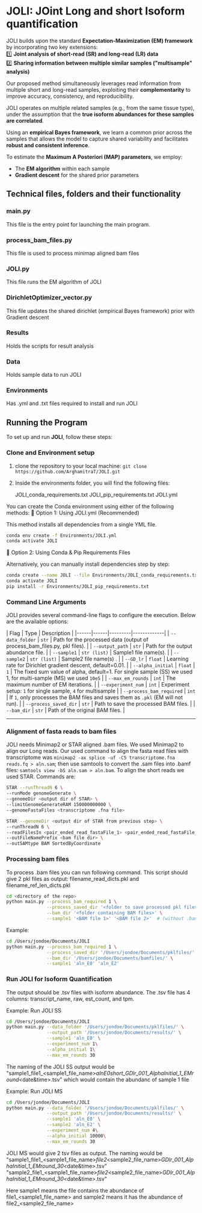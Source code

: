# JOLI: JOint Long and short Isoform quantification

JOLI builds upon the standard **Expectation-Maximization (EM) framework** by incorporating two key extensions:  
1️⃣ **Joint analysis of short-read (SR) and long-read (LR) data**  
2️⃣ **Sharing information between multiple similar samples ("multisample" analysis)**  

Our proposed method simultaneously leverages read information from multiple short and long-read samples, exploiting their **complementarity** to improve accuracy, consistency, and reproducibility.  

JOLI operates on multiple related samples (e.g., from the same tissue type), under the assumption that the **true isoform abundances for these samples are correlated**.  

Using an **empirical Bayes framework**, we learn a common prior across the samples that allows the model to capture shared variability and facilitates **robust and consistent inference**.  

To estimate the **Maximum A Posteriori (MAP) parameters**, we employ:  
- The **EM algorithm** within each sample  
- **Gradient descent** for the shared prior parameters  


## Technical files, folders and their functionality

### **main.py**
This file is the entry point for launching the main program.

### **process_bam_files.py**
This file is used to process minimap aligned bam files

### **JOLI.py**
This file runs the EM algorithm of JOLI

### **DirichletOptimizer_vector.py**
This file updates the shared dirichlet (empirical Bayes framework) prior with Gradient descent

### **Results**
Holds the scripts for result analysis

### **Data**
Holds sample data to run JOLI

### **Environments**
Has .yml and .txt files required to install and run JOLI

## Running the Program

To set up and run **JOLI**, follow these steps:

### Clone and Environment setup 
1. clone the repository to your local machine: `git clone https://github.com/ArghamitraT/JOLI.git`
2. Inside the environments folder, you will find the following files:

    JOLI_conda_requirements.txt
    JOLI_pip_requirements.txt
    JOLI.yml

You can create the Conda environment using either of the following methods:
🔹 Option 1: Using JOLI.yml (Recommended)

This method installs all dependencies from a single YML file.

```bash
conda env create -f Environments/JOLI.yml
conda activate JOLI
```

🔹 Option 2: Using Conda & Pip Requirements Files

Alternatively, you can manually install dependencies step by step:

```bash
conda create --name JOLI --file Environments/JOLI_conda_requirements.txt
conda activate JOLI
pip install -r Environments/JOLI_pip_requirements.txt
```

### Command Line Arguments

JOLI provides several command-line flags to configure the execution. Below are the available options:

| Flag | Type | Description |
|------|------|---------|-------------|
| `--data_folder` | `str` | Path for the processed data (output of process_bam_files.py, pkl files). |
| `--output_path` | `str`  | Path for the output abundance file. |
| `--sample1` | `str (list)` | Sample1 file name(s). |
| `--sample2` | `str (list)`  | Sample2 file name(s) . |
| `--GD_lr` | `float`  | Learning rate for Dirichlet gradient descent, default=0.01. |
| `--alpha_initial` | `float` | `1` | The fixed sum value of alpha, default=1. For single sample (SS) we used 1, for multi-sample (MS) we used `10e5` |
| `--max_em_rounds` | `int`  | The maximum number of EM iterations. |
| `--experiment_num` | `int`  | Experiment setup: `1` for single sample, `4` for multisample |
| `--process_bam_required` | `int`  | If `1`, only processes the BAM files and saves them as `.pkl` (EM will not run). |
| `--process_saved_dir` | `str`  | Path to save the processed BAM files. |
| `--bam_dir` | `str`  | Path of the original BAM files. |

---

### Alignment of fasta reads to bam files
JOLI needs Minimap2 or STAR aligned .bam files. We used Minimap2 to align our Long reads. Our used command to align the fasta read files with transcriptome was `minimap2 -ax splice -uf -C5 transcriptome.fna reads.fq > aln.sam`; then use samtools to convert the .sam files into .bamf files: `samtools view -bS aln.sam > aln.bam`. To align the short reads we used STAR. Commands are:

```bash
STAR --runThreadN 6 \
--runMode genomeGenerate \
--genomeDir <output dir of STAR> \
--limitGenomeGenerateRAM 150000000000 \
--genomeFastaFiles <transcriptome .fna file>
```


```bash
STAR --genomeDir <output dir of STAR from previous step> \
--runThreadN 6 \
--readFilesIn <pair_ended_read_fastaFile_1> <pair_ended_read_fastaFile_2> \
--outFileNamePrefix <bam file dir> \
--outSAMtype BAM SortedByCoordinate
```

### Processing bam files

To process .bam files you can run following command. This script should give 2 pkl files as output: filename_read_dicts.pkl and filename_ref_len_dicts.pkl

```bash
cd <directory of the repo>
python main.py --process_bam_required 1 \
               --process_saved_dir '<folder to save processed pkl files>' \
               --bam_dir '<folder containing BAM files>' \
               --sample1 '<BAM file 1>' '<BAM file 2>'  # (without .bam extension)

```
Example:
```bash
cd /Users/jondoe/Documents/JOLI
python main.py --process_bam_required 1 \
               --process_saved_dir '/Users/jondoe/Documents/pklfiles/' \
               --bam_dir '/Users/jondoe/Documents/bamfiles/' \
               --sample1 'aln_E0' 'aln_E2'
```

### Run JOLI for Isoform Quantification
The output should be .tsv files with isoform abundance. The .tsv file has 4 columns: transcript_name, raw, est_count, and tpm. 

Example: Run JOLI SS
```bash
cd /Users/jondoe/Documents/JOLI
python main.py --data_folder '/Users/jondoe/Documents/pklfiles/' \
               --output_path '/Users/jondoe/Documents/results/' \
               --sample1 'aln_E0' \
               --experiment_num 1\
               --alpha_initial 1\
               --max_em_rounds 30
```
The naming of the JOLI SS output would be "sample1_file1_<sample1_file_name>_alnE0short_GDlr_001_AlphaInitial_1_EMround_<date&time>.tsv" which would contain the abundanc of sample 1 file


Example: Run JOLI MS
```bash
cd /Users/jondoe/Documents/JOLI
python main.py --data_folder '/Users/jondoe/Documents/pklfiles/' \
               --output_path '/Users/jondoe/Documents/results/' \
               --sample1 'aln_E0' \
               --sample2 'aln_E2' \
               --experiment_num 4\
               --alpha_initial 10000\
               --max_em_rounds 30
```
JOLI MS would give 2 tsv files as output. The naming would be 
"sample1_file1_<sample1_file_name>_file2_<sample2_file_name>_GDlr_001_AlphaInitial_1_EMround_30_<date&time>.tsv"
"sample2_file1_<sample1_file_name>_file2_<sample2_file_name>_GDlr_001_AlphaInitial_1_EMround_30_<date&time>.tsv"

Here sample1 means the file contains the abundance of file1_<sample1_file_name> and sample2 means it has the abundance of file2_<sample2_file_name>